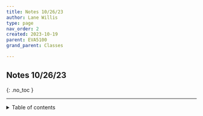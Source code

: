 ```yaml
---
title: Notes 10/26/23
author: Lane Willis
type: page
nav_order: 2
created: 2023-10-19
parent: EVA5100
grand_parent: Classes

---
```


## Notes 10/26/23
{: .no_toc }

---

<details closed markdown="block">
  <summary>
    Table of contents
  </summary>
  {: .text-delta }
1. TOC
{:toc}

---

### New Testament Standard for EV

#### Jesus and EV in the Gospels
 * The incarnation was evangelistic in intent.
   * Jesus = God Saves
 * Jesus greatest criticism was to religious leaders.
 * Jesus' ministry modeled EV.
   * He moved from place to place AMONG the broken.
* He demonstrated an evangelistic zeal.
   * Matthew 9:36-38
 * He modeled evangelistic preaching to the masses (Mark 1:14-15).
   * His message was consistent and succinct: The Kingdom of God has come to you.
* He taught about the priority of EV as seen in Luke 15.
   * Parables sheep, coin, son.
   * There is more joy in heaven over one sinner who repents. Care more about lost people than lost possessions or lost revenue.
* He practices personal evangelism.
   * Over 40 accounts in the Gospels of him personally sharing with a variety of people.
   * He SOUGHT people.
   * He was APPROACHABLE.
   * 1 Cor 15 reference.
   * God is Gospel.
* GC passages demand that we evangelize.
* Disciple-making begins among the lost.

#### Paul and EV in Acts and Epistles
* God orchestrated his life experience to prepare him for apostolic ministry.
   * How did your pre-conversion life help to prepare you for ministry.
* Paul’s conversion experience radically shaped him for evangelistic ministry. Acts 9:15
* He used every means possible to evangelize:Paul and EV
   * Mass
   * Household
   * Apologetic
   * Power
   * Teaching - Acts 19 Hall of Tyrannus
   * Literary - NT was written with this intent.
   * Urban
   * Church Planting: he evangelized the networks of early converts and gathered them into the church.
      * CP never mentioned in the Bible, however, is a natural result of making disciples in New areas.
      * CMT mentioned.
* He realized that follow-up of new believers and young believers would generate more evangelistic opportunities via their oikos.
   * Re-visited those he had won.
   * Wrote letters of encouragement to coach and help.
* Paul’s Model for Evangelism
   * The existing church prayed.
   * They evangelized lost people.
   * They discipled new believers.
   * They gathered new believers into churches.
   * They appointed and equipped leaders.
   * Those churches then reproduced new churches.

### How Do We Evaluate Gospel Training Tools?
* Does the resource get the Gospel right?
   * Is the content biblically and theologically sound?
   * Does it focus on the finished work of Christ and not our own works?
   * Does it cover the basics of the Gospel?
      * Substitution
      * Redemption
      * Justification
      * Glorification
* Does this resource get the Gospel across?
   * Is the means of communication effective and clear?
   * Communication Theory on the Board Drawing
   * Is it flexible and adaptable for diverse audiences and cultures?
* Does this resource get the Gospel in?
   * Is it compelling, addressing the mind and heart and will?
   * Does it call for response?
   * Does it establish that we are saved from sin, for God, into the church, and onto God’s mission?
* Does this resource enable and equip everyday believers to reach those far from God?
   * Is it easy to use?
   * Is it simple and reproducible?
   * Will it help mature and grow believers in evangelistic competency and confidence?
   

---

[Back to EVA5100](/classes/semester-6/eva5100/eva5100.html)